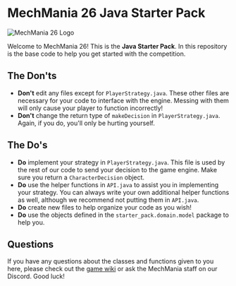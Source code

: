# MechMania 26 Java Starter Pack
![MechMania 26 Logo](https://mechmania.io/images/MM26LOGO.png)

Welcome to MechMania 26! This is the **Java Starter Pack**. In this repository is the base code to help you get started with the competition.

## The Don'ts
- **Don't** edit any files except for `PlayerStrategy.java`. These other files are necessary for your code to interface with the engine. Messing with them will only cause your player to function incorrectly!
- **Don't** change the return type of `makeDecision` in `PlayerStrategy.java`. Again, if you do, you'll only be hurting yourself.

## The Do's
- **Do** implement your strategy in `PlayerStrategy.java`. This file is used by the rest of our code to send your decision to the game engine. Make sure you return a `CharacterDecision` object.
- **Do** use the helper functions in `API.java` to assist you in implementing your strategy. You can always write your own additional helper functions as well, although we recommend not putting them in `API.java`.
- **Do** create new files to help organize your code as you wish!
- **Do** use the objects defined in the `starter_pack.domain.model` package to help you.

## Questions
If you have any questions about the classes and functions given to you here, please check out the [game wiki](https://github.com/jackducham/mm26-design/wiki) or ask the MechMania staff on our Discord. Good luck!
